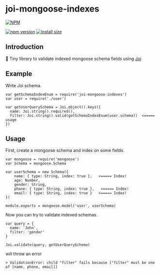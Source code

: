 # joi-mongoose-indexes

[![NPM](https://nodei.co/npm/joi-mongoose-indexes.png)](https://nodei.co/npm/joi-mongoose-indexes/)

[![npm version](https://badge.fury.io/js/joi-mongoose-indexes.svg)](https://badge.fury.io/js/joi-mongoose-indexes)
[![install size](https://packagephobia.now.sh/badge?p=joi-mongoose-indexes)](https://packagephobia.now.sh/result?p=joi-mongoose-indexes)
## Introduction

📕 Tiny library to validate indexed mongoose schema fields using [Joi](https://github.com/hapijs/joi)

## Example

Write Joi schema.

```
var getSchemaIndexEnum = require('joi-mongoose-indexes')
var user = require('./user')

var getUserQuerySchema = Joi.object().keys({
  name: Joi.string().required(),
  filter: Joi.string().valid(getSchemaIndexEnum(user.schema))  <===== usage
})
```

## Usage

First, create a mongoose schema and index on some fields.

```
var mongoose = require('mongoose')
var Schema = mongoose.Schema

var userSchema = new Schema({
    name: { type: String, index: true },   <===== Index!
    age: Number,
    gender: String,
    phone: { type: String, index: true },   <===== Index!
    email: { type: String, index: true }   <===== Index!
})

module.exports = mongoose.model('user', userSchema)
```

Now you can try to validate indexed schemas.

```
var query = {
  name: 'John',
  filter: 'gender'
}

Joi.validate(query, getUserQuerySchema)
```

will throw an error

```
> ValidationError: child "filter" fails because ["filter" must be one of [name, phone, email]]
```
